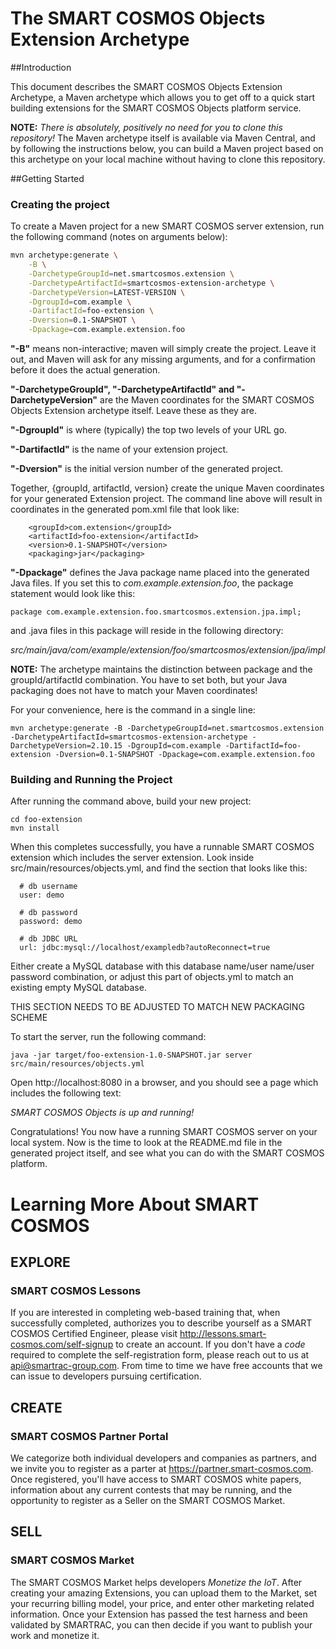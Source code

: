 
# The SMART COSMOS Objects Extension Archetype

##Introduction

This document describes the SMART COSMOS Objects Extension Archetype, a Maven archetype which allows you to get off to
a quick start building extensions for the SMART COSMOS Objects platform service.

**NOTE:** *There is absolutely, positively no need for you to clone this repository!* The Maven archetype itself is
available via Maven Central, and by following the instructions below, you can build a Maven project based on this
archetype on your local machine without having to clone this repository.

##Getting Started

### Creating the project

To create a Maven project for a new SMART COSMOS server extension, run the following command (notes on arguments below):

```bash
mvn archetype:generate \
	-B \
	-DarchetypeGroupId=net.smartcosmos.extension \
	-DarchetypeArtifactId=smartcosmos-extension-archetype \
	-DarchetypeVersion=LATEST-VERSION \
	-DgroupId=com.example \
	-DartifactId=foo-extension \
	-Dversion=0.1-SNAPSHOT \
	-Dpackage=com.example.extension.foo
```

**"-B"** means non-interactive; maven will simply create the project. Leave it out, and Maven will ask for any missing
arguments, and for a confirmation before it does the actual generation.

**"-DarchetypeGroupId", "-DarchetypeArtifactId" and "-DarchetypeVersion"**  are the Maven coordinates for the SMART COSMOS
Objects Extension archetype itself. Leave these as they are.

**"-DgroupId"** is where (typically) the top two levels of your URL go.

**"-DartifactId"** is the name of your extension project.

**"-Dversion"** is the initial version number of the generated project.

Together, {groupId, artifactId, version} create the unique Maven coordinates for your generated Extension project.
The command line above will result in coordinates in the generated pom.xml file that look like:

```
    <groupId>com.extension</groupId>
    <artifactId>foo-extension</artifactId>
    <version>0.1-SNAPSHOT</version>
    <packaging>jar</packaging>
```

**"-Dpackage"** defines the Java package name placed into the generated Java files. If you set this to
*com.example.extension.foo*, the package statement would look like this:


```
package com.example.extension.foo.smartcosmos.extension.jpa.impl;
```

and .java files in this package will reside in the following directory:

*src/main/java/com/example/extension/foo/smartcosmos/extension/jpa/impl*

**NOTE:** The archetype maintains the distinction between package and the groupId/artifactId combination. You have to
set both, but your Java packaging does not have to match your Maven coordinates!

For your convenience, here is the command in a single line:

```
mvn archetype:generate -B -DarchetypeGroupId=net.smartcosmos.extension -DarchetypeArtifactId=smartcosmos-extension-archetype -DarchetypeVersion=2.10.15 -DgroupId=com.example -DartifactId=foo-extension -Dversion=0.1-SNAPSHOT -Dpackage=com.example.extension.foo
```

### Building and Running the Project

After running the command above, build your new project:

```
cd foo-extension
mvn install
```

When this completes successfully, you have a runnable SMART COSMOS extension which includes the server extension.
Look inside src/main/resources/objects.yml, and find the section that looks like this:

```
  # db username
  user: demo

  # db password
  password: demo

  # db JDBC URL
  url: jdbc:mysql://localhost/exampledb?autoReconnect=true

```

Either create a MySQL database with this database name/user name/user password combination, or adjust this part of
objects.yml to match an existing empty MySQL database.

THIS SECTION NEEDS TO BE ADJUSTED TO MATCH NEW PACKAGING SCHEME

To start the server, run the following command:

```
java -jar target/foo-extension-1.0-SNAPSHOT.jar server src/main/resources/objects.yml
```

Open http://localhost:8080 in a browser, and you should see a page which includes the following text:

*SMART COSMOS Objects is up and running!*

Congratulations! You now have a running SMART COSMOS server on your local system. Now is the time to look at the
README.md file in the generated project itself, and see what you can do with the SMART COSMOS platform.

# Learning More About SMART COSMOS

## EXPLORE
### SMART COSMOS Lessons
If you are interested in completing web-based training that, when successfully completed, authorizes you to describe
yourself as a SMART COSMOS Certified Engineer, please visit http://lessons.smart-cosmos.com/self-signup to create
an account. If you don't have a *code* required to complete the self-registration form, please reach out to us at
api@smartrac-group.com. From time to time we have free accounts that we can issue to developers pursuing certification.

## CREATE
### SMART COSMOS Partner Portal
We categorize both individual developers and companies as partners, and we invite you to register as a parter at
https://partner.smart-cosmos.com. Once registered, you'll have access to SMART COSMOS white papers, information about
any current contests that may be running, and the opportunity to register as a Seller on the SMART COSMOS Market.

## SELL
### SMART COSMOS Market
The SMART COSMOS Market helps developers *Monetize the IoT*. After creating your amazing Extensions, you can upload
them to the Market, set your recurring billing model, your price, and enter other marketing related information. Once
your Extension has passed the test harness and been validated by SMARTRAC, you can then decide if you want to publish
your work and monetize it.
